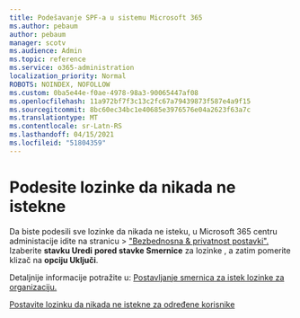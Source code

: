 ```yaml
---
title: Podešavanje SPF-a u sistemu Microsoft 365
ms.author: pebaum
author: pebaum
manager: scotv
ms.audience: Admin
ms.topic: reference
ms.service: o365-administration
localization_priority: Normal
ROBOTS: NOINDEX, NOFOLLOW
ms.custom: 0ba5e44e-f0ae-4978-98a3-90065447af08
ms.openlocfilehash: 11a972bf7f3c13c2fc67a79439873f587e4a9f15
ms.sourcegitcommit: 8bc60ec34bc1e40685e3976576e04a2623f63a7c
ms.translationtype: MT
ms.contentlocale: sr-Latn-RS
ms.lasthandoff: 04/15/2021
ms.locfileid: "51804359"
---
```

# <a name="set-passwords-to-never-expire"></a>Podesite lozinke da nikada ne istekne 

Da biste podesili sve lozinke da nikada ne isteku, u Microsoft 365 centru administacije idite na stranicu  >  ["Bezbednosna &amp; privatnost postavki".](https://portal.office.com/adminportal/home#/settings/security) Izaberite **stavku Uredi** **pored stavke Smernice** za lozinke , a zatim pomerite klizač na **opciju Uključi**.
  
Detaljnije informacije potražite u: [Postavljanje smernica za istek lozinke za organizaciju.](https://docs.microsoft.com/microsoft-365/admin/manage/set-password-expiration-policy)
  
[Postavite lozinku da nikada ne istekne za određene korisnike](https://docs.microsoft.com/microsoft-365/admin/add-users/set-password-to-never-expire)
  
